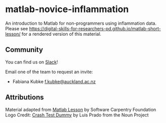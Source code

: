 matlab-novice-inflammation
==========================

An introduction to Matlab for non-programmers using inflammation data.  
Please see <https://digital-skills-for-researchers-pd.github.io/matlab-short-lesson/> for a rendered version of this material.


## Community

You can find us on [Slack](https://digital-skills-2017.slack.com/)!

Email one of the team to request an invite:

- Fabiana Kubke [f.kubke@auckland.ac.nz](mailto:"f.kubke@auckland.ac.nz")

## Attributions

Material adapted from [Matlab Lesson](https://github.com/swcarpentry/matlab-novice-inflammation) by Software Carpentry Foundation  
Logo Credit: [Crash Test Dummy](https://thenounproject.com/term/crash-test-dummy/4954/) by Luis Prado from the Noun Project
